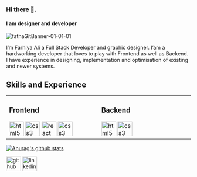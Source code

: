 ### Hi there 👋.
#### I am designer and developer

![fathaGitBanner-01-01-01](https://user-images.githubusercontent.com/54309710/102718127-cd58eb00-42e6-11eb-9640-9b357ed2ed63.png)


I’m Farhiya Ali a Full Stack Developer and graphic designer. I’am a hardworking developer that loves to play with Frontend as well as Backend. I have experience in designing, implementation and optimisation of existing and newer systems.

## Skills and Experience 
<table>
  <tbody>
     <tr>
    <td valign="top" width="33%">
      <h3>Frontend</h3>
      <img src='https://cdn.jsdelivr.net/npm/simple-icons@3.0.1/icons/html5.svg' alt='html5' height='40'>
      <img src='https://cdn.jsdelivr.net/npm/simple-icons@3.0.1/icons/css3.svg' alt='css3' height='40'>
       <img src='https://cdn.jsdelivr.net/npm/simple-icons@3.0.1/icons/react.svg' alt='react' height='40'>
      <img src='https://cdn.jsdelivr.net/npm/simple-icons@3.0.1/icons/css3.svg' alt='css3' height='40'>
    </td>
     <td valign="top" width="33%">
        <h3>Backend</h3>
      <img src='https://cdn.jsdelivr.net/npm/simple-icons@3.0.1/icons/html5.svg' alt='html5' height='40'>
      <img src='https://cdn.jsdelivr.net/npm/simple-icons@3.0.1/icons/css3.svg' alt='css3' height='40'>
    </td>
  </tr>
  </tbody>
 
 </table>
  



[![Anurag's github stats](https://github-readme-stats.vercel.app/api?username=fabaal)](https://github.com/anuraghazra/github-readme-stats)


[<img src='https://cdn.jsdelivr.net/npm/simple-icons@3.0.1/icons/github.svg' alt='github' height='40'>](https://github.com/https://github.com/fabaal)  [<img src='https://cdn.jsdelivr.net/npm/simple-icons@3.0.1/icons/linkedin.svg' alt='linkedin' height='40'>](https://www.linkedin.com/in/https://www.linkedin.com/in/farhiyaaaa//) 


